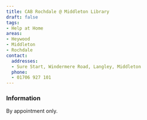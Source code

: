 ```yaml
---
title: CAB Rochdale @ Middleton Library
draft: false
tags:
- Help at Home
areas:
- Heywood
- Middleton
- Rochdale
contact:
  addresses:
  - Sure Start, Windermere Road, Langley, Middleton
  phone:
  - 01706 927 101
---
```


### Information
By appointment only.

